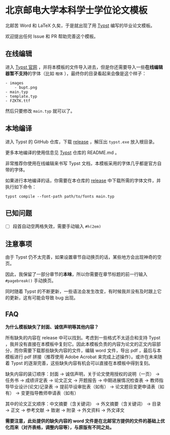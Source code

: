 # 北京邮电大学本科学士学位论文模板

北邮苦 Word 和 LaTeX 久矣，于是就出现了用 [Typst](https://github.com/typst/typst) 编写的毕业论文模板。

欢迎提出任何 Issue 和 PR 帮助完善这个模板。

## 在线编辑

进入 [Typst 官网](https://typst.app/) ，并将本模板的文件导入进去，但是你还需要导入一些**在线编辑器暂不支持**的字体（比如 `楷体` ），最终你的目录看起来会像是这个样子：

```
- images
	- bupt.png
- main.typ
- template.typ
- FZKTK.ttf
```

然后只要修改 `main.typ` 就可以了。

## 本地编译

进入 Typst 的 GitHub 仓库，下载 [release](https://github.com/typst/typst/releases) ，解压出 `typst.exe` 放入根目录。

更多本地编译的使用信息见 [Typst](https://github.com/typst/typst) 仓库的 README.md 。

非常推荐你使用在线编辑来书写 Typst 文档，本模板采用的字体几乎都是官方自带的字体。

如果进行本地编译的话，你需要在本仓库的 [release](https://github.com/QQKdeGit/bupt-typst/releases) 中下载所需的字体文件，并执行如下命令：

```shell
typst compile --font-path path/to/fonts main.typ
```

## 已知问题

- [ ] 段首自动空两格失效，需要手动输入 `#h(2em)`

## 注意事项

由于 Typst 仍不太完善，如果设置章节自动换页的话，某些地方会出现神奇的空页。

因此，我保留了一部分章节的**本味**，所以你需要在章节标题的前一行输入 `#pagebreak()` 手动换页。

同时随着 Typst 的不断更新，一些语法会发生改变，有时候我并没有及时跟上它的更新，这有可能会导致 bug 出现。

## FAQ

**为什么模板缺失了封面、诚信声明等其他内容？**

所有缺失的内容在 release 中可以找到。考虑到一些格式不太适合和支持 Typst ，我并没有直接在本模板中复刻它。因此本模板负责的内容为论文的正文内容部分，而你需要下载那些缺失内容的文件，编辑 word 文件，导出 pdf ，最后与本模板进行 pdf 拼接（推荐使用 Adobe Acrobat 来完成上述操作）。或许在未来随着 Typst 的逐渐完善，这些缺失内容有机会可以直接在本模板中得到复刻。

缺失内容的装订顺序：封面 → 诚信声明，关于论文使用授权的说明（一页） → 任务书 → 成绩评定表 → 论文正文 → 开题报告 → 中期进展情况检查表 → 教师指导毕业设计(论文)记录表 → 提前毕设审批表（如有） → 论文题目变更申请表（如有） → 变更指导教师申请表（如有）

其中的论文正文顺序：中文摘要（含关键词） → 外文摘要（含关键词） → 目录 → 正文 → 参考文献 → 致谢 → 附录 → 外文资料 → 外文译文

**需要注意，此处提供的缺失内容的  word 文件是在北邮官方提供的文件的基础上优化而来（对齐表格，调整内容等），与原版有不同之处。**